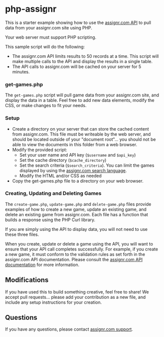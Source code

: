 php-assignr
===========

This is a starter example showing how to use the [assignr.com API](http://assignr.com/help) to pull data from your assignr.com site using PHP. 

Your web server must support PHP scripting.

This sample script will do the following:

* The assignr.com API limits results to 50 records at a time. This script will make multiple calls to the API and display the results in a single table. 
* The API calls to assignr.com will be cached on your server for 5 minutes. 

### get-games.php

The `get-games.php` script will pull game data from your assignr.com site, and display the data in a table. Feel free to add new data elements, modify the CSS, or make changes to fit your needs.


### Setup

* Create a directory on your server that can store the cached content from assignr.com. This file must be writeable by the web server, and should be located outside of your "document root"... you should not be able to view the documents in this folder from a web browser. 
* Modify the provided script:
  * Set your user name and API key (`$username` and `$api_key`)
  * Set the cache directory (`$cache_directory`)
  * Set the search criteria (`$search_criteria`). You can limit the games displayed by using the [assignr.com search language](http://assignr.com/help/games/search_games).
  * Modify the HTML and/or CSS as needed
* Copy the get-games.php file to a directory on your web browser. 


### Creating, Updating and Deleting Games

The `create-game.php`, `update-game.php` and `delete-game.php` files provide examples of how to create a new game, update an existing game, and delete an existing game from assignr.com. Each file has a function that builds a response using the PHP Curl library. 

If you are simply using the API to display data, you will not need to use these three files.

When you create, update or delete a game using the API, you will want to ensure that your API call completes successfully. For example, if you create a new game, it must conform to the validation rules as set forth in the assignr.com API documentation. Please consult the [assignr.com API documentation](http://assignr.com/help/api/api-games) for more information.


## Modifications

If you have used this to build something creative, feel free to share! We accept pull requests... please add your contribution as a new file, and include any setup instructions for your creation.

## Questions

If you have any questions, please contact [assignr.com support](http://assignr.com/static/contact).